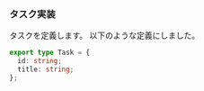 ### タスク実装
タスクを定義します。
以下のような定義にしました。

```typescript
export type Task = {
  id: string;
  title: string;
};
```
